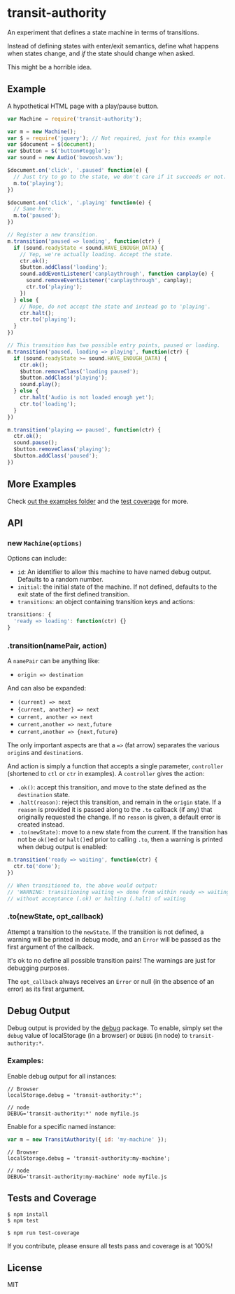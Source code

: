 
transit-authority
=================

An experiment that defines a state machine in terms of transitions.

Instead of defining states with enter/exit semantics, define what happens when states change, and _if_ the state should change when asked.

This might be a horrible idea.

Example
-------

A hypothetical HTML page with a play/pause button.

```js
var Machine = require('transit-authority');

var m = new Machine();
var $ = require('jquery'); // Not required, just for this example
var $document = $(document);
var $button = $('button#toggle');
var sound = new Audio('bawoosh.wav');

$document.on('click', '.paused' function(e) {
  // Just try to go to the state, we don't care if it succeeds or not.
  m.to('playing');
})

$document.on('click', '.playing' function(e) {
  // Same here.
  m.to('paused');
})

// Register a new transition.
m.transition('paused => loading', function(ctr) {
  if (sound.readyState < sound.HAVE_ENOUGH_DATA) {
    // Yep, we're actually loading. Accept the state.
    ctr.ok();
    $button.addClass('loading');
    sound.addEventListener('canplaythrough', function canplay(e) {
      sound.removeEventListener('canplaythrough', canplay);
      ctr.to('playing');
    })
  } else {
    // Nope, do not accept the state and instead go to 'playing'.
    ctr.halt();
    ctr.to('playing');
  }
})

// This transition has two possible entry points, paused or loading.
m.transition('paused, loading => playing', function(ctr) {
  if (sound.readyState >= sound.HAVE_ENOUGH_DATA) {
    ctr.ok();
    $button.removeClass('loading paused');
    $button.addClass('playing');
    sound.play();
  } else {
    ctr.halt('Audio is not loaded enough yet');
    ctr.to('loading');
  }
})

m.transition('playing => paused', function(ctr) {
  ctr.ok();
  sound.pause();
  $button.removeClass('playing');
  $button.addClass('paused');
})
```

More Examples
-------------

Check [out the examples folder](examples/) and the [test coverage](test/) for more.

API
---

### new `Machine(options)`

Options can include:

- `id`: An identifier to allow this machine to have named debug output. Defaults to a random number.
- `initial`: the initial state of the machine. If not defined, defaults to the exit state of the first defined transition.
- `transitions`: an object containing transition keys and actions:

```js
transitions: {
  'ready => loading': function(ctr) {}
}
```

### .transition(namePair, action)

A `namePair` can be anything like:

- `origin => destination`

And can also be expanded:

- `(current) => next`
- `{current, another} => next`
- `current, another => next`
- `current,another => next,future`
- `current,another => {next,future}`

The only important aspects are that a `=>` (fat arrow) separates the various `origin`s and `destination`s.

And action is simply a function that accepts a single parameter, `controller` (shortened to `ctl` or `ctr` in examples). A `controller` gives the action:

- `.ok()`: accept this transition, and move to the state defined as the `destination` state.
- `.halt(reason)`: reject this transition, and remain in the `origin` state. If a `reason` is provided it is passed along to the `.to` callback (if any) that originally requested the change. If no `reason` is given, a default error is created instead.
- `.to(newState)`: move to a new state from the current. If the transition has not be `ok()`ed or `halt()`ed prior to calling `.to`, then a warning is printed when debug output is enabled:

```js
m.transition('ready => waiting', function(ctr) {
  ctr.to('done');
})

// When transitioned to, the above would output:
// 'WARNING: transitioning waiting => done from within ready => waiting
// without acceptance (.ok) or halting (.halt) of waiting
```

### .to(newState, opt_callback)

Attempt a transition to the `newState`. If the transition is not defined, a warning will be printed in debug mode, and an `Error` will be passed as the first argument of the callback.

It's ok to no define all possible transition pairs! The warnings are just for debugging purposes.

The `opt_callback` always receives an `Error` or null (in the absence of an error) as its first argument.

Debug Output
------------

Debug output is provided by the [debug](https://github.com/visionmedia/debug) package. To enable, simply set the `debug` value of localStorage (in a browser) or `DEBUG` (in node) to `transit-authority:*`.

### Examples:

Enable debug output for all instances:

```
// Browser
localStorage.debug = 'transit-authority:*';

// node
DEBUG='transit-authority:*' node myfile.js
```

Enable for a specific named instance:

```js
var m = new TransitAuthority({ id: 'my-machine' });
```

```
// Browser
localStorage.debug = 'transit-authority:my-machine';

// node
DEBUG='transit-authority:my-machine' node myfile.js
```

Tests and Coverage
------------------

```
$ npm install
$ npm test
```

```
$ npm run test-coverage
```

If you contribute, please ensure all tests pass and coverage is at 100%!

License
-------

MIT